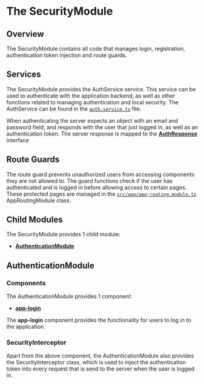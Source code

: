 # The SecurityModule
## Overview
The SecurityModule contains all code that manages login, registration, authentication token injection and route guards.

## Services
The SecurityModule provides the AuthService service. This service can be used to authenticate with the application backend, as well as other functions related to managing authentication and local security. The AuthService can be found in the [`auth.service.ts`](./auth.service.ts) file.

When authenticating the server expects an object with an email and password field, and responds with the user that just logged in, as well as an authentication token.
The server response is mapped to the [**AuthResponse**](./authResponse.ts) interface

## Route Guards
The route guard prevents unauthorized users from accessing components they are not allowed to. The guard functions check if the user has authenticated and is logged in before allowing access to certain pages. These protected pages are managed in the [`src/app/app-routing.module.ts`](../app-routing.module.ts) AppRoutingModule class.

## Child Modules
The SecurityModule provides 1 child module:
- [**AuthenticationModule**](./authentication/authentication.module.ts)

## AuthenticationModule
### Components
The AuthenticationModule provides 1 component:
- [**app-login**](./authentication/login/login.component.ts)

The **app-login** component provides the functionality for users to log in to the application.

### SecurityInterceptor
Apart from the above component, the AuthenticationModule also provides the SecurityInterceptor class, which is used to inject the authentication token into every request that is send to the server when the user is logged in.